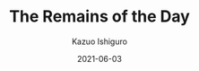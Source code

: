 ---
title: The Remains of the Day
book: the-remains-of-the-day
author: Kazuo Ishiguro
kindle: false
spoilers: false
date: 2021-06-03
---